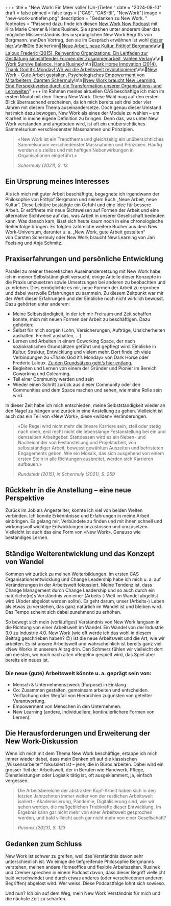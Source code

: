 +++
title = "New Work: Ein Meer voller (Un-)Tiefen "
date = "2024-08-10"
draft = false
pinned = false
tags = ["CAS", "CAS-BI", "NewWork"]
image = "new-work-untiefen.png"
description = "Gedanken zu New Work. "
footnotes = "Passend dazu finde ich diesen [New Work Now Podcast](https://open.spotify.com/episode/2r74HQJzc2CBKof122KWUo?si=62a7897c4d6f419e) mit Kira Marie Cremer & Hans Rusinek. Sie sprechen unter anderem über das mögliche Missverständnis des ursprünglichen New Work Begriffs von Bergmann. \n\nDen Vortrag, den sie im Gespräch erwähnen ist wohl [dieser hier](https://youtu.be/29IoGFD86QM).\n\n📚Die Bücher\n\n📕[Neue Arbeit, neue Kultur, Frithjof Bergmann](https://www.exlibris.ch/de/buecher-buch/deutschsprachige-buecher/frithjof-bergmann/neue-arbeit-neue-kultur/id/9783867812085/)\n\n📘[Laloux Frederic (2015), Reinventing Organizations, Ein Leitfaden zur Gestlatung sinnstiftender Formen der Zusammenarbeit, Vahlen Verlag](https://www.exlibris.ch/de/buecher-buch/deutschsprachige-buecher/frederic-laloux/reinventing-organizations/id/9783800649136/)\n\n📕[Work Survive Balance, Hans Rusinek](https://www.exlibris.ch/de/buecher-buch/deutschsprachige-buecher/hans-rusinek/work-survive-balance/id/9783451399657/)\n\n📘[Dark Horse Innovation (2014), Thank God it’s Monday! Wir wir die Arbeitswelt revolutionieren](https://www.exlibris.ch/de/buecher-buch/deutschsprachige-buecher/dark-horse-innovation/thank-god-its-monday/id/9783430201711/)\n\n📕[New Work - Gute Arbeit gestalten, Psychologisches Empowerment von Mitarbeitern, Carsten Schermuly](https://www.exlibris.ch/de/buecher-buch/deutschsprachige-buecher/carsten-c-schermuly/new-work-gute-arbeit-gestalten/id/9783648176290/)\n\n📘[New Work braucht New Learning, Eine Perspektivreise durch die Transformation unserer Organisations- und Lernwelten](https://www.exlibris.ch/de/buecher-buch/deutschsprachige-buecher/jan-foelsing/new-work-braucht-new-learning/id/9783658327576/)"
+++
Im Rahmen meines aktuellen CAS beschäftige ich mich im ersten Modul mit dem Thema New Work. Diese Wahl mag auf den ersten Blick überraschend erscheinen, da ich mich bereits seit drei oder vier Jahren mit diesem Thema auseinandersetze. Doch genau dieser Umstand hat mich dazu bewogen, New Work als eines der Module zu wählen – um Klarheit in meine eigene Definition zu bringen. Denn das, was unter New Work verstanden und angeboten wird, ist oft ein unübersichtliches Sammelsurium verschiedenster Massnahmen und Prinzipien.

> «New Work ist ein Trendthema und gleichzeitig ein unübersichtliches Sammelsurium verschiedenster Massnahmen und Prinzipien. Häufig werden sie ziellos und mit heftigen Nebenwirkungen in Organisationen eingeführt.» 
>
> *Schermuly (2021), S. 12*

## Ein Ursprung meines Interesses

Als ich mich mit guter Arbeit beschäftigte, begegnete ich irgendwann der Philosophie von Frithjof Bergmann und seinem Buch „Neue Arbeit, neue Kultur“. Diese Lektüre bestätigte ein Gefühl und eine Idee für bessere Arbeit. Er eröffnete mir neue Sichtweisen auf Formen der Arbeit und eine alternative Sichtweise auf das, was Arbeit in unserer Gesellschaft bedeuten kann. Was danach kam, lässt sich heute kaum noch in eine chronologische Reihenfolge bringen. Es folgten zahlreiche weitere Bücher aus dem New Work-Universum, darunter u. a. „New Work, gute Arbeit gestalten“ von Carsten Schermuly oder New Work braucht New Learning von Jan Foelsing und Anja Schmitz.

## Praxiserfahrungen und persönliche Entwicklung

Parallel zu meiner theoretischen Auseinandersetzung mit New Work habe ich in meiner Selbstständigkeit versucht, einige Anteile dieser Konzepte in die Praxis umzusetzen sowie Umsetzungen bei anderen zu beobachten und zu erleben. Dies ermöglichte es mir, neue Formen der Arbeit zu erproben und dabei wertvolle Erfahrungen zu sammeln. Zu diesem Zeitpunkt war mir der Wert dieser Erfahrungen und der Einblicke noch nicht wirklich bewusst. Dazu gehörten unter anderem:

* Meine Selbstständigkeit, in der ich mir Freiraum und Zeit schaffen konnte, mich mit neuen Formen der Arbeit zu beschäftigen. Dazu gehörten:
* Selbst für mich sorgen (Lohn, Versicherungen, Aufträge, Unsicherheiten aushalten, Freiheit aushalten, …) 
* Lernen und Arbeiten in einem Coworking Space, der nach soziokratischen Grundsätzen geführt und gepflegt wird. Einblicke in Kultur, Struktur, Entwicklung und vielem mehr. Dort finde ich viele Verbindungen zu «Thank God it’s Monday» von Dark Horse oder Frederic Laloux. [Zu den Grundsätzen geht’s hier entlang.](https://www.effinger.ch/grundsaetze/)
* Begleiten und Lernen von einem der Gründer und Pionier im Bereich Coworking und Colearning.
* Teil einer Community werden und sein
* Wieder einen Schritt zurück aus dieser Community oder den Communities und dem Space machen und sehen, wie meine Rolle sein wird.

In dieser Zeit habe ich mich entschieden, meine Selbstständigkeit wieder an den Nagel zu hängen und zurück in eine Anstellung zu gehen. Vielleicht ist auch das ein Teil von «New Work», diese «wilden» Veränderungen.

> «Die Regel wird nicht mehr die lineare Karriere sein, steil oder stetig nach oben, erst recht nicht die lebenslange Festanstellung bei ein und demselben Arbeitgeber. Stattdessen wird es ein Neben- und Nacheinander von Festanstellung und Projektarbeit, von selbstständiger Arbeit, bewusst gewählten Auszeiten und befristeten Engagements geben. Wie ein Mosaik, das sich ausgehend von einem ersten Stein in alle Richtungen ausbreitet, werden sich Karrieren aufbauen.» 
>
> *Rundstedt (2015), in Schermuly (2021), S. 259*

## Rückkehr in die Anstellung – eine neue Perspektive

Zurück im Job als Angestellter, konnte ich viel von beiden Welten verbinden. Ich konnte Erkenntnisse und Erfahrungen in meine Arbeit einbringen. Es gelang mir, Verbündete zu finden und mit ihnen schnell und wirkungsvoll wichtige Entwicklungen anzustossen und umzusetzen. Vielleicht ist auch das eine Form von «New Work». Genauso wie beständiges Lernen. 

## Ständige Weiterentwicklung und das Konzept von Wandel

Kommen wir zurück zu meinen Weiterbildungen. Im ersten CAS Organisationsentwicklung und Change Leadership habe ich mich u. a. auf Veränderungen in der Arbeitswelt fokussiert. Meine Tendenz ist, dass Change Management durch Change Leadership und so auch durch ein natürliche(re)s Verständnis von einer (Arbeits-) Welt im Wandel abgelöst wird U(oder abgelöst werden sollte). Es geht darum, unser (Arbeits-) Leben als etwas zu verstehen, das ganz natürlich im Wandel ist und bleiben wird. Das Tempo scheint sich dabei zunehmend zu erhöhen. 

So bewegt sich mein (vorläufiges) Verständnis von New Work langsam in die Richtung von einer Arbeitswelt im Wandel. Ein Wandel von der Industrie 3.0 zu Industrie 4.0. New Work (wie oft werde ich das wohl in diesem Beitrag geschrieben haben? 😉) ist die neue Arbeitswelt und die Art, wie wir arbeiten. Es ist unsere Arbeitswelt und wahrscheinlich ist bereits ganz viel «New Work» in unserem Alltag drin. Den Schmerz fühlen wir vielleicht dort am meisten, wo noch nach alten «Regeln» gespielt wird, das Spiel aber bereits ein neues ist.  

### Die neue (gute) Arbeitswelt könnte u. a. geprägt sein von:  

* Mensch & Unternehmenszweck (Purpose) in Einklang.
* Co: Zusammen gestalten, gemeinsam arbeiten und entscheiden. Verflachung oder Wegfall von Hierarchien zugunsten von geteilter Verantwortung.
* Empowerment von Menschen in den Unternehmen.
* New Learning (andere, individuellere, kontinuierlichere Formen von Lernen).

## Die Herausforderungen und Erweiterung der New Work-Diskussion

Wenn ich mich mit dem Thema New Work beschäftige, ertappe ich mich immer wieder dabei, dass mein Denken oft auf die klassischen „Wissensarbeiter“ fokussiert ist – jene, die in Büros arbeiten. Dabei wird ein grosser Teil der Arbeitswelt, der in Berufen wie Handwerk, Pflege, Dienstleistungen oder Logistik tätig ist, oft ausgeklammert, ja, einfach vergessen.

> Die Arbeitsbereiche der abstrakten Kopf-Arbeit haben sich in den letzten Jahrzehnten immer weiter von der restlichen Arbeitswelt isoliert - Akademisierung, Pandemie, Digitalisierung sind, wie wir sehen werden, die maßgeblichen Triebkräfte dieser Entwicklung. Im Ergebnis kann gar nicht mehr von einer Arbeitswelt gesprochen werden, und bald villeicht auch gar nicht mehr von einer Gesellschaft? 
>
> *Rusinek (2023),  S. 123*

## Gedanken zum Schluss

New Work ist schwer zu greifen, weil das Verständnis davon sehr unterschiedlich ist. Wo einige die tiefgreifende Philosophie Bergmanns verstehen, meinen andere Homeoffice und flexible Arbeitszeiten. Rusinek und Cremer sprechen in einem Podcast davon, dass dieser Begriff vielleicht bald verschwindet und durch etwas anderes (oder verschiedenen anderen Begriffen) abgelöst wird. Wer weiss. Diese Podcastfolge lohnt sich sowieso. 

Und nun? Ich bin auf dem Weg, mein New Work Verständnis für mich und die nächste Zeit zu schärfen.